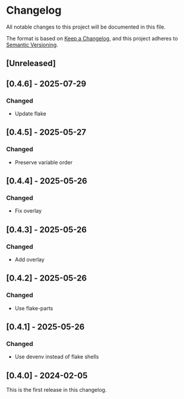# Changelog

All notable changes to this project will be documented in this file.

The format is based on [Keep a Changelog](https://keepachangelog.com/en/1.0.0/),
and this project adheres to [Semantic Versioning](https://semver.org/spec/v2.0.0.html).

## [Unreleased]

## [0.4.6] - 2025-07-29

### Changed

- Update flake

## [0.4.5] - 2025-05-27

### Changed

- Preserve variable order

## [0.4.4] - 2025-05-26

### Changed

- Fix overlay

## [0.4.3] - 2025-05-26

### Changed

- Add overlay

## [0.4.2] - 2025-05-26

### Changed

- Use flake-parts

## [0.4.1] - 2025-05-26

### Changed

- Use devenv instead of flake shells

## [0.4.0] - 2024-02-05

This is the first release in this changelog.
